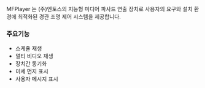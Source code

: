 MFPlayer 는 (주)엔토스의 지능형 미디어 파사드 연출 장치로 사용자의 요구와 설치 환경에 최적화된 경관 조명 제어 시스템을 제공합니다.

### 주요기능
* 스케쥴 재생
* 멀티 비디오 재생
* 장치간 동기화
* 미세 먼지 표시
* 사용자 메시지 표시